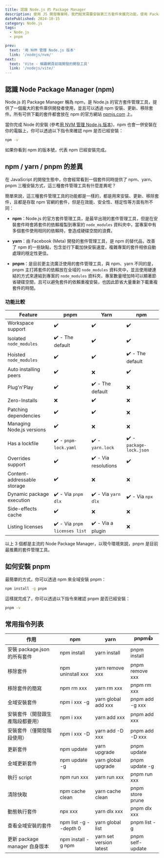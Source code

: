 ```yaml
---
title: 認識 Node.js 的 Package Manager
description: 使用 JS 開發專案時，我們經常需要安裝第三方套件來擴充功能，使用 Package Manager 可以讓我們更方便的管理套件版本並確保相容性。
datePublished: 2024-10-15
category: Node.js
tags:
  - Node.js
  - pnpm

prev:
  text: '用 NVM 管理 Node.js 版本'
  link: '/nodejs/nvm/'
next:
  text: 'Vite - 稱霸網頁前端開發的開發工具'
  link: '/nodejs/vite/'
---
```


## 認識 Node Package Manager (npm)

Node.js 的 Package Manager 稱為 npm，是 Node.js 的官方套件管理工具，提供了一個龐大的套件庫供開發者使用，並且可以透過 npm 安裝、更新、移除套件。所有可供下載的套件都會放在 npm 的官方網站 [npmjs.com](https://www.npmjs.com/) 上。

當你完成 Node 的安裝 (參考[用 NVM 管理 Node.js 版本](/nodejs/nvm/))，npm 也會一併安裝在你的電腦上，你可以透過以下指令來確認 npm 是否已經安裝：

```bash
npm -v
```

如果你看到 npm 的版本號，代表 npm 已經安裝完成。

## npm / yarn / pnpm 的差異

在 JavaScript 的開發生態中，你會經常看到一個套件同時提供了 npm、yarn、pnpm 三種安裝方式，這三種套件管理工具有什麼差異呢？

簡單來說，這三種套件管理工具的功能都是一樣的，都是用來安裝、更新、移除套件，且都是存取 npm 官網的套件，但是在效能、安全性、穩定性等方面有所不同：

- **npm**：Node.js 的官方套件管理工具，是最早出現的套件管理工具，但是在安裝套件時會將套件的依賴複製到專案的 `node_modules` 資料夾中，當專案中有多個套件使用相同的依賴時，會造成硬碟空間的浪費。

- **yarn**：由 Facebook (Meta) 開發的套件管理工具，是 npm 的替代品，改善了 npm 的一些缺點，包含並行下載加快安裝速度，複雜專案的套件相依自動處理的穩定性更佳。

- **pnpm**：是目前更主流廣泛使用的套件管理工具，與 npm、yarn 不同的是，pnpm 主打將套件的依賴放在全域的 `node_modules` 資料夾中，並且使用硬連結的方式來連結到專案的 `node_modules` 資料夾，專案數量增加時可以顯著節省硬碟空間，且可以避免套件的依賴重複安裝，也因此節省大量重新下載重複套件的時間。

### 功能比較

<table>
    <thead>
      <tr>
        <th>Feature</th>
        <th>pnpm</th>
        <th>Yarn</th>
        <th>npm</th>
      </tr>
    </thead>
    <tbody>
      <tr>
        <td>Workspace support</td>
        <td>✔️</td>
        <td>✔️</td>
        <td>✔️</td>
      </tr>
      <tr>
        <td>Isolated <code>node_modules</code></td>
        <td>✔️ - The default</td>
        <td>✔️</td>
        <td>✔️</td>
      </tr>
      <tr>
        <td>Hoisted <code>node_modules</code></td>
        <td>✔️</td>
        <td>✔️</td>
        <td>✔️ - The default</td>
      </tr>
      <tr>
        <td>Auto installing peers</td>
        <td>✔️</td>
        <td>❌</td>
        <td>✔️</td>
      </tr>
      <tr>
        <td>Plug'n'Play</td>
        <td>✔️</td>
        <td>✔️ - The default</td>
        <td>❌</td>
      </tr>
      <tr>
        <td>Zero-Installs</td>
        <td>❌</td>
        <td>✔️</td>
        <td>❌</td>
      </tr>
      <tr>
        <td>Patching dependencies</td>
        <td>✔️</td>
        <td>✔️</td>
        <td>❌</td>
      </tr>
      <tr>
        <td>Managing Node.js versions</td>
        <td>✔️</td>
        <td>❌</td>
        <td>❌</td>
      </tr>
      <tr>
        <td>Has a lockfile</td>
        <td>✔️ - <code>pnpm-lock.yaml</code></td>
        <td>✔️ - <code>yarn.lock</code></td>
        <td>✔️ - <code>package-lock.json</code></td>
      </tr>
      <tr>
        <td>Overrides support</td>
        <td>✔️</td>
        <td>✔️ - Via resolutions</td>
        <td>✔️</td>
      </tr>
      <tr>
        <td>Content-addressable storage</td>
        <td>✔️</td>
        <td>❌</td>
        <td>❌</td>
      </tr>
      <tr>
        <td>Dynamic package execution</td>
        <td>✔️ - Via <code>pnpm dlx</code></td>
        <td>✔️ - Via <code>yarn dlx</code></td>
        <td>✔️ - Via <code>npx</code></td>
      </tr>
      <tr>
        <td>Side-effects cache</td>
        <td>✔️</td>
        <td>❌</td>
        <td>❌</td>
      </tr>
      <tr>
        <td>Listing licenses</td>
        <td>✔️ - Via <code>pnpm licenses list</code></td>
        <td>✔️ - Via a plugin</td>
        <td>❌</td>
      </tr>
    </tbody>
  </table>

以上 3 個都是主流的 Node Package Manager，以現今環境來說，pnpm 是目前最推薦的套件管理工具。

## 如何安裝 pnpm

最簡單的方式，你可以透過 npm 來全域安裝 pnpm：

```bash
npm install -g pnpm
```

這樣就完成了，你可以透過以下指令來確認 pnpm 是否已經安裝：

```bash
pnpm -v
```

## 常用指令列表

<table>
  <thead>
    <tr>
      <th>作用</th>
      <th>npm</th>
      <th>yarn</th>
      <th>pnpm👍</th>
    </tr>
  </thead>
  <tbody>
    <tr>
      <td>安裝 package.json<br />的所有套件</td>
      <td>npm install</td>
      <td>yarn install</td>
      <td>pnpm install</td>
    </tr>
    <tr>
      <td>移除套件</td>
      <td>npm uninstall xxx</td>
      <td>yarn remove xxx</td>
      <td>pnpm remove xxx</td>
    </tr>
    <tr>
      <td>移除套件的簡寫</td>
      <td>npm rm xxx</td>
      <td>yarn rm xxx</td>
      <td>pnpm rm xxx</td>
    </tr>
    <tr>
      <td>全域安裝套件</td>
      <td>npm i xxx -g</td>
      <td>yarn global add xxx</td>
      <td>pnpm add -g xxx</td>
    </tr>
    <tr>
      <td>安裝套件（開發跟生產階段都要用）</td>
      <td>npm i xxx</td>
      <td>yarn add xxx</td>
      <td>pnpm add xxx</td>
    </tr>
    <tr>
      <td>安裝套件（僅開發階段使用）</td>
      <td>npm i xxx -D</td>
      <td>yarn add -D xxx</td>
      <td>pnpm add -D xxx</td>
    </tr>
    <tr>
      <td>更新套件</td>
      <td>npm update</td>
      <td>yarn upgrade</td>
      <td>pnpm update</td>
    </tr>
    <tr>
      <td>全域更新套件</td>
      <td>npm update -g</td>
      <td>yarn global upgrade</td>
      <td>pnpm update -g</td>
    </tr>
    <tr>
      <td>執行 script</td>
      <td>npm run xxx</td>
      <td>yarn run xxx</td>
      <td>pnpm run xxx</td>
    </tr>
    <tr>
      <td>清除快取</td>
      <td>npm cache clean</td>
      <td>yarn cache clean</td>
      <td>pnpm store prune</td>
    </tr>
    <tr>
      <td>動態執行套件</td>
      <td>npx xxx</td>
      <td>yarn dlx xxx</td>
      <td>pnpm dlx xxx</td>
    </tr>
    <tr>
      <td>查看全域安裝的套件</td>
      <td>npm list -g --depth 0</td>
      <td>yarn global list</td>
      <td>pnpm list -g</td>
    </tr>
    <tr>
      <td>更新 package manager 自身版本</td>
      <td>npm install -g npm</td>
      <td>yarn set version latest</td>
      <td>pnpm self-update</td>
    </tr>
  </tbody>
</table>
